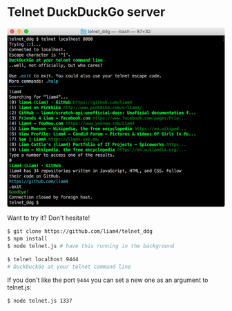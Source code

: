 # Telnet DuckDuckGo server

![Demo](demo.png)

Want to try it? Don't hesitate!

```bash
$ git clone https://github.com/liam4/telnet_ddg
$ npm install
$ node telnet.js # have this running in the background
```

```bash
$ telnet localhost 9444
# DuckDuckGo at your telnet command line
```

If you don't like the port `9444` you can set a new one as an argument to telnet.js:

```bash
$ node telnet.js 1337
```
